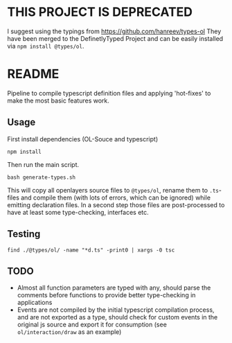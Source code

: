 # THIS PROJECT IS DEPRECATED

I suggest using the typings from https://github.com/hanreev/types-ol 
They have been merged to the DefinetlyTyped Project and can be easily 
installed via `npm install @types/ol`.

# README 

Pipeline to compile typescript definition files and 
applying 'hot-fixes' to make the most basic 
features work. 

## Usage

First install dependencies (OL-Souce and typescript)

~~~
npm install 
~~~ 

Then run the main script.

~~~
bash generate-types.sh
~~~

This will copy all openlayers source files to `@types/ol`, 
rename them to `.ts`-files and compile them (with lots of errors,
which can be ignored) 
while emitting declaration files.
In a second step those files are post-processed to 
have at least some type-checking, interfaces etc.

## Testing 

~~~
find ./@types/ol/ -name "*d.ts" -print0 | xargs -0 tsc 
~~~

## TODO

 - Almost all function parameters are typed with any, should parse the comments before functions to provide 
 better type-checking in applications
- Events are not compiled by the initial 
typescript compilation process, 
and are not exported as a type, 
should check for custom events in the 
original js source and export it for 
consumption (see `ol/interaction/draw` as
an example)
